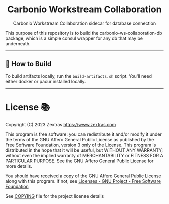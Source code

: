 <!--
SPDX-FileCopyrightText: 2023 Zextras <https://www.zextras.com>

SPDX-License-Identifier: AGPL-3.0-only
-->

<div align="center">
  <h1>Carbonio Workstream Collaboration</h1>
</div>

<div align="center">
  Carbonio Workstream Collaboration sidecar for database connection  
</div>

This purpose of this repository is to build the carbonio-ws-collaboration-db 
package, which is a simple consul wrapper for any db that may be underneath.

***
## 🔧 How to Build

To build artifacts locally, run the `build-artifacts.sh` script. You'll need
either docker or pacur installed locally.

***
# License 📚
Copyright (C) 2023 Zextras <https://www.zextras.com>

This program is free software: you can redistribute it and/or modify it
under the terms of the GNU Affero General Public License as published by
the Free Software Foundation, version 3 only of the License.
This program is distributed in the hope that it will be useful, but WITHOUT
ANY WARRANTY; without even the implied warranty of MERCHANTABILITY or
FITNESS FOR A PARTICULAR PURPOSE. See the GNU Affero General Public License
for more details.

You should have received a copy of the GNU Affero General Public License
along with this program. If not, see [Licenses - GNU Project - Free
Software Foundation](https://www.gnu.org/licenses/licenses.html
"https://www.gnu.org/licenses/licenses.html")

See [COPYING](COPYING.md) file for the project license details
